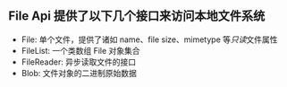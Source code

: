 ## File Api 提供了以下几个接口来访问本地文件系统
- File: 单个文件，提供了诸如 name、file size、mimetype 等*只读*文件属性
- FileList: 一个类数组 File 对象集合
- FileReader: 异步读取文件的接口
- Blob: 文件对象的二进制原始数据

